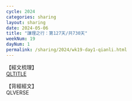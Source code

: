 ```yaml
---
cycle: 2024
categories: sharing
layout: sharing
date: 2024-05-06
title: "謙理之行：第127天/共730天"
weekNum: 19
dayNum: 1
permalink: /sharing/2024/wk19-day1-qianli.html
---
```

【經文梳理】  
[QLTITLE](QLLINK)

【背經經文】  
QLVERSE
